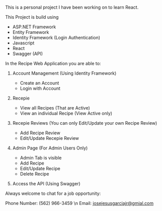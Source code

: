 This is a personal project I have been working on to learn React.

This Project is build using 

  - ASP.NET Framework
  - Entity Framework
  - Identity Framework (Login Authentication)
  - Javascript
  - React
  - Swagger (API)

In the Recipe Web Application you are able to:

  1. Account Management (Using Identity Framework)
     - Create an Account
     - Login with Account

  3. Recepie
     - View all Recipes (That are Active)
     - View an individual Recipe (View Active only)

  5. Recepie Reviews (You can only Edit/Update your own Recipe Review)
     - Add Recipe Review
     - Edit/Update Recepie Review

  7. Admin Page (For Admin Users Only)
     - Admin Tab is visible
     - Add Recipe
     - Edit/Update Recipe
     - Delete Recipe

  9. Access the API (Using Swagger)

Always welcome to chat for a job opportunity: 

  Phone Number: (562) 966-3459 \n
  Email: josejesusgarciajr@gmial.com
     
